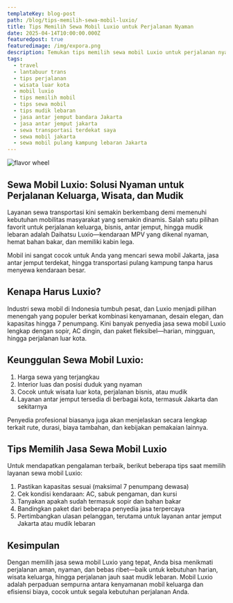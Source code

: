 ```yaml
---
templateKey: blog-post
path: /blog/tips-memilih-sewa-mobil-luxio/
title: Tips Memilih Sewa Mobil Luxio untuk Perjalanan Nyaman
date: 2025-04-14T10:00:00.000Z
featuredpost: true
featuredimage: /img/expora.png
description: Temukan tips memilih sewa mobil Luxio untuk perjalanan nyaman dan efisien. Cocok untuk wisata luar kota, mudik lebaran, dan jasa antar jemput di Jakarta. Dapatkan panduan memilih layanan sewa transportasi terpercaya, termasuk tips sewa mobil, mobil keluarga, hingga jasa antar jemput terdekat Anda.
tags:
  - travel 
  - lantabuur trans
  - tips perjalanan
  - wisata luar kota
  - mobil luxio
  - tips memilih mobil
  - tips sewa mobil
  - tips mudik lebaran
  - jasa antar jemput bandara Jakarta
  - jasa antar jemput jakarta
  - sewa transportasi terdekat saya
  - sewa mobil jakarta
  - sewa mobil pulang kampung lebaran Jakarta
---
```

![flavor wheel](/img/luxio1.png)

## Sewa Mobil Luxio: Solusi Nyaman untuk Perjalanan Keluarga, Wisata, dan Mudik

Layanan sewa transportasi kini semakin berkembang demi memenuhi kebutuhan mobilitas masyarakat yang semakin dinamis. Salah satu pilihan favorit untuk perjalanan keluarga, bisnis, antar jemput, hingga mudik lebaran adalah Daihatsu Luxio—kendaraan MPV yang dikenal nyaman, hemat bahan bakar, dan memiliki kabin lega.

Mobil ini sangat cocok untuk Anda yang mencari sewa mobil Jakarta, jasa antar jemput terdekat, hingga transportasi pulang kampung tanpa harus menyewa kendaraan besar.

## Kenapa Harus Luxio?
Industri sewa mobil di Indonesia tumbuh pesat, dan Luxio menjadi pilihan menengah yang populer berkat kombinasi kenyamanan, desain elegan, dan kapasitas hingga 7 penumpang. Kini banyak penyedia jasa sewa mobil Luxio lengkap dengan sopir, AC dingin, dan paket fleksibel—harian, mingguan, hingga perjalanan luar kota.

## Keunggulan Sewa Mobil Luxio:
1. Harga sewa yang terjangkau
2. Interior luas dan posisi duduk yang nyaman
3. Cocok untuk wisata luar kota, perjalanan bisnis, atau mudik
4. Layanan antar jemput tersedia di berbagai kota, termasuk Jakarta dan sekitarnya 

Penyedia profesional biasanya juga akan menjelaskan secara lengkap terkait rute, durasi, biaya tambahan, dan kebijakan pemakaian lainnya.

## Tips Memilih Jasa Sewa Mobil Luxio
Untuk mendapatkan pengalaman terbaik, berikut beberapa tips saat memilih layanan sewa mobil Luxio:
1. Pastikan kapasitas sesuai (maksimal 7 penumpang dewasa)
2. Cek kondisi kendaraan: AC, sabuk pengaman, dan kursi
3. Tanyakan apakah sudah termasuk sopir dan bahan bakar
4. Bandingkan paket dari beberapa penyedia jasa terpercaya
5. Pertimbangkan ulasan pelanggan, terutama untuk layanan antar jemput Jakarta atau mudik lebaran

## Kesimpulan
Dengan memilih jasa sewa mobil Luxio yang tepat, Anda bisa menikmati perjalanan aman, nyaman, dan bebas ribet—baik untuk kebutuhan harian, wisata keluarga, hingga perjalanan jauh saat mudik lebaran. Mobil Luxio adalah perpaduan sempurna antara kenyamanan mobil keluarga dan efisiensi biaya, cocok untuk segala kebutuhan perjalanan Anda.